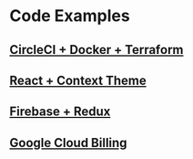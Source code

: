 # Code Examples

## [CircleCI + Docker + Terraform](https://github.com/cmargieson/examples/tree/master/circleci-docker-terraform)

## [React + Context Theme](https://github.com/cmargieson/examples/tree/master/context-theme)

## [Firebase + Redux](https://github.com/cmargieson/examples/tree/master/firebase-redux)

## [Google Cloud Billing](https://github.com/cmargieson/examples/tree/master/google-cloud-billing)